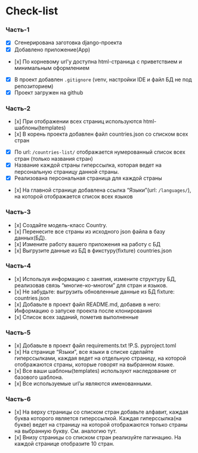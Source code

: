 # Check-list

### Часть-1
- [x] Сгенерирована заготовка django-проекта
- [x] Добавлено приложение(App)
- [х] По корневому url'у доступна html-страница с приветствием и минимальным оформлением
- [x] В проект добавлен `.gitignore` (venv, настройки IDE и файл БД не под репозиторием)
- [x] Проект загружен на github

### Часть-2
- [х] При отображении всех страниц используются html-шаблоны(templates)
- [х] В корень проекта добавлен файл countries.json со списком всех стран
- [x] По url: `/countries-list/` отображается нумерованный список всех стран (только названия стран)
- [x] Название каждой страны гиперссылка, которая ведет на персональную страницу данной страны.
- [x] Реализована персональная страница для каждой страны
- [х] На главной странице добавлена ссылка “Языки”(url: `/languages/`), на которой отображается список всех языков

### Часть-3
- [х]    Создайте модель-класс Country.
- [х]    Перенесите все страны из исходного json файла в базу данных(БД).
- [х]    Измените работу вашего приложения на работу с БД
- [х]    Выгрузите данные из БД в фикстуру(fixture) countries.json

### Часть-4
- [х]    Используя информацию с занятия, измените структуру БД, реализовав связь “многие-ко-многом” для стран и языков.
- [х]    Не забудьте: выгрузить обновленные данные из БД fixture: countries.json
- [х]    Добавьте в проект файл README.md, добавив в него:
    Информацию о запуске проекта после клонирования
- [х]    Список всех заданий, пометив выполненные

### Часть-5
- [х]    Добавьте в проект файл requirements.txt !P.S. pyproject.toml
- [х]     На странице “Языки”, все языки в списке сделайте гиперссылками, каждая ведет на отдельную страницу, на которой отображаются страны, которые говорят на выбранном языке.
- [х]    Все ваши шаблоны(templates) используют наследование от базового шаблона.
- [х]    Все используемые url’ы являются именованными.

### Часть-6
- [х]     На верху страницы со списком стран добавьте алфавит, каждая буква которого является гиперссылкой. Каждая гиперссылка(на букве) ведет на страницу на которой отображаются только страны на выбранную букву. См. аналогию тут.
- [х]    Внизу страницы со списком стран реализуйте пагинацию. На каждой странице отобразите 10 стран.



